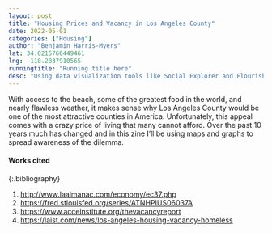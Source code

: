 ```yaml
---
layout: post
title: "Housing Prices and Vacancy in Los Angeles County"
date: 2022-05-01
categories: ["Housing"]
author: "Benjamin Harris-Myers"
lat: 34.0215766449461
lng: -118.2837910565
runningtitle: "Running title here"
desc: "Using data visualization tools like Social Explorer and Flourish I've created a zine that takes a dive into the connection between housing prices and housing vacancy since 2010."
---
```


With access to the beach, some of the greatest food in the world, and nearly flawless weather, it makes sense why Los Angeles County would be one of the most attractive counties in America. Unfortunately, this appeal comes with a crazy price of living that many cannot afford. Over the past 10 years much has changed and in this zine I’ll be using maps and graphs to spread awareness of the dilemma.



#### Works cited

{:.bibliography}
1. http://www.laalmanac.com/economy/ec37.php
2. https://fred.stlouisfed.org/series/ATNHPIUS06037A 
3. https://www.acceinstitute.org/thevacancyreport
4. https://laist.com/news/los-angeles-housing-vacancy-homeless 

